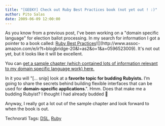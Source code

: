 ```yaml
---
title: "[GEEKY] Check out Ruby Best Practices book (not yet out ! :)"
author: Pito Salas
date: 2009-06-09 12:00:00
---
```



As you know from a previous post, I've been working on a "domain specific
language" for election ballot processing. In my search for information I got a
pointer to a book called: [Ruby Best
Practices](<http://www.amazon.com/gp/product/0596523009?ie=UTF8&tag=blogbridge-20&linkCode=as2&camp=1789&creative=9325&creativeASIN=0596523009>)![](http://www.assoc-
amazon.com/e/ir?t=blogbridge-20&l=as2&o=1&a=0596523009). It's not out yet, but
it looks like it will be excellent.

You can [get a sample chapter (which contained lots of information relevant to
my domain specific language work)
here.](<http://cachefly.oreilly.com/catalogs/Mastering_the_Dynamic_Toolkit.pdf>)

In it you will "[… snip] look at a **favorite topic for budding Rubyists.**
I’m going to share the secrets behind building flexible interfaces that can be
used for **domain-specific applications**.". Hmm. Does that make me a budding
Rubyist? I thought I had already budded 🙂

Anyway, I really got a lot out of the sample chapter and look forward to when
the book is out.

Technorati Tags: [DSL](<http://technorati.com/tag/DSL>),
[Ruby](<http://technorati.com/tag/Ruby>)


